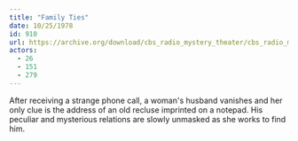 ```yaml
---
title: "Family Ties"
date: 10/25/1978
id: 910
url: https://archive.org/download/cbs_radio_mystery_theater/cbs_radio_mystery_theater-0901-0950.zip/cbs_radio_mystery_theater-0901-0950%2Fcbsrmt_0910_family_ties.mp3
actors:
  - 26
  - 151
  - 279
---
```

After receiving a strange phone call, a woman's husband vanishes and her only clue is the address of an old recluse imprinted on a notepad. His peculiar and mysterious relations are slowly unmasked as she works to find him.